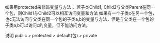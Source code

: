 如果用protected来修饰变量与方法： 若子类Child1, Child2与父类Parent在同一个包，则Child1与Child2可以相互访问变量和方法
如果有一个子类c在另一个包，也c无法访问与父类在同一个包的子类a,b的变量与方法，但是与父类在一个包的子类a,b可以访问c的变量，但不能访问方法。

说明 public > protected > default(包) > private

